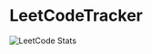 # LeetCodeTracker

![LeetCode Stats](https://leetcard.jacoblin.cool/rLcrdXO8K4?theme=unicorn&font=Nanum%20Gothic%20Coding&ext=activity)
